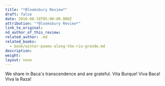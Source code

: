```yaml
---
title: "*Bloomsbury Review*"
draft: false
date: 2010-08-18T05:00:00.000Z
attribution: "*Bloomsbury Review*"
link_to_original:
nd_author_of_this_review:
related_author: .md
related_books:
  - book/winter-poems-along-the-rio-grande.md
description:
weight:
layout: none
---
```

We share in Baca's transcendence and are grateful. Vita Burque! Viva Baca! Viva la Raza!

